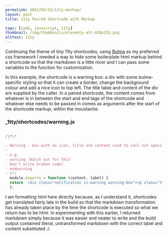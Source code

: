 ```yaml
---
permalink: 2022/02/15/11ty-markup/
layout: post
title: 11ty Paired Shortcode with Markup

tags: [code, javascript, 11ty]
thumbnail: /img/thumbnails/eleventy-alt-420x255.png
alttext: 11ty
---
```


Continuing the theme of tiny 11ty shortcodes, using [Bulma](http://bulma.io) as my preferred css framework
I needed a way to hide some boilerplate html markup behind a shortcode so that the markdown is a little nicer
and I can pass some variables to the function for customization.

In this example, the shortcode is a warning box: a div with some bulma-specific styling so that it can create a border,
change the background colour and add a nice icon to top left. The title table and content of the div are supplied by the
caller. In a paired shortcode, the content comes from whatever is in between the start and end tags of the shortcode and
whatever else needs to be passed in comes as arguments after the start of the shortcode markup, within the moustache.

### \_1tty/shortcodes/warning.js

```javascript

/\*\*

- Warning - box with an icon, title and content used to call out specific issues to the developer.
-
- e.g.
- warning 'Watch out for this'
- Don't write broken code!
- endwarning
- \*/
  module.exports = function (content, label) {
  return `<div class="notification is-warning warning-box"><p class="title is-4">${label}</p>${content}</div>`;
  };

```

I am formatting html here directly because, as I understand it, shortcodes get translated fairly late in the build
so that the markdown transformation has already taken place by the time the shortcode is executed so what we return
has to be html. In experimenting with this earlier, I returned markdown simply because it was easier and neater to
write and the build output contained literal, untransformed markdown with the correct label and content substituted :/.
